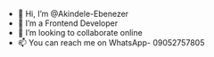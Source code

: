 - 👋 Hi, I’m @Akindele-Ebenezer
- 👀 I’m a Frontend Developer 
- 💞️ I’m looking to collaborate online
- 📫 You can reach me on WhatsApp- 09052757805

<!---
Akindele-Ebenezer/Akindele-Ebenezer is a ✨ special ✨ repository because its `README.md` (this file) appears on your GitHub profile.
You can click the Preview link to take a look at your changes.
--->
